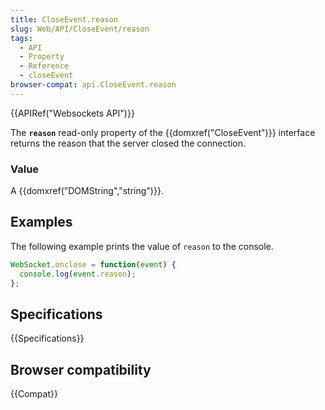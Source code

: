 ```yaml
---
title: CloseEvent.reason
slug: Web/API/CloseEvent/reason
tags:
  - API
  - Property
  - Reference
  - closeEvent
browser-compat: api.CloseEvent.reason
---
```

{{APIRef("Websockets API")}}

The **`reason`** read-only property of the {{domxref("CloseEvent")}} interface returns the reason that the server closed the connection.

### Value

A {{domxref("DOMString","string")}}.

## Examples

The following example prints the value of `reason` to the console.

```js
WebSocket.onclose = function(event) {
  console.log(event.reason);
};
```

## Specifications

{{Specifications}}

## Browser compatibility

{{Compat}}
